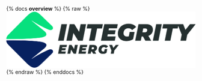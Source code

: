 {% docs __overview__ %}
{% raw %}
![image](/assets/integrity_logo.svg "Image")
{% endraw %}
{% enddocs %}